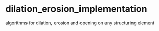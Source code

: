 # dilation_erosion_implementation
algorithms for dilation, erosion and opening on any structuring element
